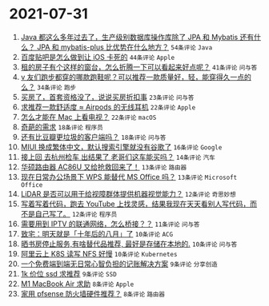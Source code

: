 # 2021-07-31

1. [Java 都这么多年过去了，生产级别数据库操作库除了 JPA 和 Mybatis 还有什么？ JPA 和 mybatis-plus 比优势在什么地方？](https://www.v2ex.com/t/792830) `54条评论` `Java`
1. [百度贴吧是怎么做到让 iOS 卡死的](https://www.v2ex.com/t/792836) `44条评论` `Apple`
1. [租的房子有个这样的窗台，怎么折腾一下可以看起来好点呢？](https://www.v2ex.com/t/792843) `41条评论` `问与答`
1. [v 友们跑步都穿的哪款跑鞋呢？可以推荐一款质量好，轻，能穿得久一点的么？](https://www.v2ex.com/t/792833) `34条评论` `跑步`
1. [买房了，首套资格没了，说说买房折扣事](https://www.v2ex.com/t/792874) `23条评论` `问与答`
1. [求推荐一款舒适度 ≈ Airpods 的无线耳机](https://www.v2ex.com/t/792828) `22条评论` `Apple`
1. [怎么才能在 Mac 上看电视？](https://www.v2ex.com/t/792831) `22条评论` `macOS`
1. [奇葩的需求](https://www.v2ex.com/t/792876) `18条评论` `程序员`
1. [还有比豆瓣更垃圾的客户端吗？](https://www.v2ex.com/t/792858) `18条评论` `问与答`
1. [MIUI 换成繁体中文，默认搜索引擎就没有谷歌了](https://www.v2ex.com/t/792825) `16条评论` `Google`
1. [接上回 去杭州检车 出结果了 老哥们这车能买吗？](https://www.v2ex.com/t/792906) `14条评论` `汽车`
1. [华硕路由器 AC86U 又给抢救回来了！](https://www.v2ex.com/t/792880) `13条评论` `路由器`
1. [现在日常办公场景下 WPS 能替代 MS Office 吗？](https://www.v2ex.com/t/792879) `13条评论` `Microsoft Office`
1. [LiDAR 是否可以用于给视障群体提供机器视觉能力？](https://www.v2ex.com/t/792864) `12条评论` `奇思妙想`
1. [写着写着代码，跑去 YouTube 上找灵感，结果我现在天天看别人写代码，而不是自己写了。](https://www.v2ex.com/t/792860) `12条评论` `程序员`
1. [需要用到 IPTV 的联通网络，怎么桥接？？](https://www.v2ex.com/t/792871) `11条评论` `问与答`
1. [致宅：明天就是「十年后的八月」了](https://www.v2ex.com/t/792863) `10条评论` `ACG`
1. [晒书房停止服务,有啥替代品推荐, 最好是存储在本地的.](https://www.v2ex.com/t/792859) `10条评论` `问与答`
1. [阿里云上 K8S 读写 NFS 好慢](https://www.v2ex.com/t/792835) `10条评论` `Kubernetes`
1. [一个免费端到端无日常心智负担的记账解决方案](https://www.v2ex.com/t/792877) `9条评论` `分享创造`
1. [1k 价位 ssd 求推荐](https://www.v2ex.com/t/792851) `9条评论` `SSD`
1. [M1 MacBook Air 求助](https://www.v2ex.com/t/792875) `8条评论` `Apple`
1. [家用 pfsense 防火墙硬件推荐？](https://www.v2ex.com/t/792842) `8条评论` `路由器`
